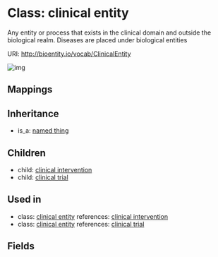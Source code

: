 # Class: clinical entity


Any entity or process that exists in the clinical domain and outside the biological realm. Diseases are placed under biological entities

URI: http://bioentity.io/vocab/ClinicalEntity

![img](http://yuml.me/diagram/nofunky/class/\[NamedThing]^-\[ClinicalEntity],%20\[ClinicalEntity]^-\[ClinicalIntervention],%20\[ClinicalEntity]^-\[ClinicalTrial],%20)
## Mappings

## Inheritance

 *  is_a: [named thing](NamedThing.md)
## Children

 *  child: [clinical intervention](ClinicalIntervention.md)
 *  child: [clinical trial](ClinicalTrial.md)
## Used in

 *  class: [clinical entity](ClinicalEntity.md) references: [clinical intervention](ClinicalIntervention.md)
 *  class: [clinical entity](ClinicalEntity.md) references: [clinical trial](ClinicalTrial.md)
## Fields

